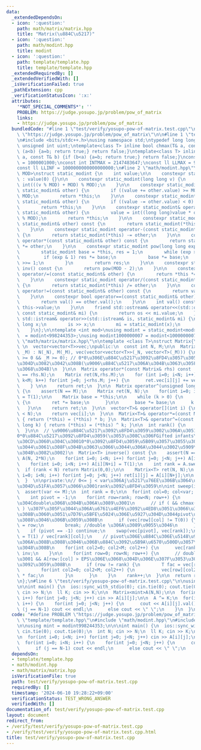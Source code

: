 ```yaml
---
data:
  _extendedDependsOn:
  - icon: ':question:'
    path: math/matrix/matrix.hpp
    title: "Matrix(\u884C\u5217)"
  - icon: ':question:'
    path: math/modint.hpp
    title: modint
  - icon: ':question:'
    path: template/template.hpp
    title: template/template.hpp
  _extendedRequiredBy: []
  _extendedVerifiedWith: []
  _isVerificationFailed: true
  _pathExtension: cpp
  _verificationStatusIcon: ':x:'
  attributes:
    '*NOT_SPECIAL_COMMENTS*': ''
    PROBLEM: https://judge.yosupo.jp/problem/pow_of_matrix
    links:
    - https://judge.yosupo.jp/problem/pow_of_matrix
  bundledCode: "#line 1 \"test/verify/yosupo-pow-of-matrix.test.cpp\"\n#define PROBLEM\
    \ \"https://judge.yosupo.jp/problem/pow_of_matrix\"\n\n#line 1 \"template/template.hpp\"\
    \n#include <bits/stdc++.h>\nusing namespace std;\ntypedef long long ll;\ntypedef\
    \ unsigned int uint;\ntemplate<class T> inline bool chmax(T& a, const T& b) {if\
    \ (a<b) {a=b; return true;} return false;}\ntemplate<class T> inline bool chmin(T&\
    \ a, const T& b) {if (b<a) {a=b; return true;} return false;}\nconst int INTINF\
    \ = 1000001000;\nconst int INTMAX = 2147483647;\nconst ll LLMAX = 9223372036854775807;\n\
    const ll LLINF = 1000000000000000000;\n#line 2 \"math/modint.hpp\"\ntemplate<int\
    \ MOD>\nstruct static_modint {\n    int value;\n\n    constexpr static_modint()\
    \ : value(0) {}\n\n    constexpr static_modint(long long v) {\n        value =\
    \ int(((v % MOD) + MOD) % MOD);\n    }\n\n    constexpr static_modint& operator+=(const\
    \ static_modint& other) {\n        if ((value += other.value) >= MOD) value -=\
    \ MOD;\n        return *this;\n    }\n\n    constexpr static_modint& operator-=(const\
    \ static_modint& other) {\n        if ((value -= other.value) < 0) value += MOD;\n\
    \        return *this;\n    }\n\n    constexpr static_modint& operator*=(const\
    \ static_modint& other) {\n        value = int((long long)value * other.value\
    \ % MOD);\n        return *this;\n    }\n\n    constexpr static_modint operator+(const\
    \ static_modint& other) const {\n        return static_modint(*this) += other;\n\
    \    }\n\n    constexpr static_modint operator-(const static_modint& other) const\
    \ {\n        return static_modint(*this) -= other;\n    }\n\n    constexpr static_modint\
    \ operator*(const static_modint& other) const {\n        return static_modint(*this)\
    \ *= other;\n    }\n\n    constexpr static_modint pow(long long exp) const {\n\
    \        static_modint base = *this, res = 1;\n        while (exp > 0) {\n   \
    \         if (exp & 1) res *= base;\n            base *= base;\n            exp\
    \ >>= 1;\n        }\n        return res;\n    }\n\n    constexpr static_modint\
    \ inv() const {\n        return pow(MOD - 2);\n    }\n\n    constexpr static_modint&\
    \ operator/=(const static_modint& other) {\n        return *this *= other.inv();\n\
    \    }\n\n    constexpr static_modint operator/(const static_modint& other) const\
    \ {\n        return static_modint(*this) /= other;\n    }\n\n    constexpr bool\
    \ operator!=(const static_modint& other) const {\n        return val() != other.val();\n\
    \    }\n\n    constexpr bool operator==(const static_modint& other) const {\n\
    \        return val() == other.val();\n    }\n\n    int val() const {\n      return\
    \ this->value;\n    }\n\n    friend std::ostream& operator<<(std::ostream& os,\
    \ const static_modint& mi) {\n        return os << mi.value;\n    }\n\n    friend\
    \ std::istream& operator>>(std::istream& is, static_modint& mi) {\n        long\
    \ long x;\n        is >> x;\n        mi = static_modint(x);\n        return is;\n\
    \    }\n};\n\ntemplate <int mod>\nusing modint = static_modint<mod>;\nusing modint998244353\
    \  = modint<998244353>;\nusing modint1000000007 = modint<1000000007>;\n#line 2\
    \ \"math/matrix/matrix.hpp\"\n\ntemplate <class T>\nstruct Matrix{\nprotected:\
    \ \n  vector<vector<T>>vec;\npublic:\n  const int N, M;\n\n  Matrix(int _N, int\
    \ _M) : N(_N), M(_M), vec(vector<vector<T>>(_N, vector<T>(_M))) {\n    assert(_N\
    \ >= 0 && _M >= 0); // 0*0\u306E\u884C\u5217\u3092\u8FD4\u3057\u305F\u3044\u3068\
    \u304D\u3082\u3042\u308B(\u9006\u884C\u5217\u306A\u304B\u3063\u305F\u3068\u304D\
    \u3068\u304B)\n  }\n\n  Matrix operator*(const Matrix& rhs) const  {\n    assert(M\
    \ == rhs.N);\n    Matrix ret(N,rhs.M);\n    for (int i=0; i<N; i++) for (int k=0;\
    \ k<M; k++) for(int j=0; j<rhs.M; j++) {\n      ret.vec[i][j] += vec[i][k] * rhs.vec[k][j];\n\
    \    } \n\n    return ret;\n  }\n\n  Matrix operator^(unsigned long long k) const\
    \ {\n    assert(N == M);\n    Matrix ret(N, N);\n    for(int i=0; i<N; i++) ret[i][i]\
    \ = T(1);\n\n    Matrix base = *this;\n\n    while (k > 0) {\n      if (k & 1)\
    \ {\n        ret *= base;\n      }\n\n      base *= base;\n      k >>= 1; \n \
    \   }\n\n    return ret;\n  }\n\n  vector<T>& operator[](int i) {\n    assert(i\
    \ < N);\n    return vec[i];\n  }\n\n  Matrix<T>& operator*=(const Matrix<T>& b)\
    \ { return (*this) = (*this) * b; }\n  Matrix<T>& operator^=(const unsigned long\
    \ long k) { return (*this) = (*this) ^ k; }\n\n  int rank() {\n    return sweep(M);\n\
    \  }\n\n  // \u9006\u884C\u5217\u3092\u8FD4\u3059\u3002\u306A\u3051\u308C\u3070\
    0*0\u884C\u5217\u3092\u8FD4\u3059(\u3053\u308C\u306FGifted infants\u306E\u30DE\
    \u30CD\u3060\u304C\u30010*0\u3092\u8FD4\u3059\u5B09\u3057\u3055\u306F\u3044\u307E\
    \u3044\u3061\u308F\u304B\u3063\u3066\u3044\u306A\u3044\u3002\u5909\u3048\u308B\
    \u304B\u3082\u3002)\n  Matrix<T> inverse() const {\n    assert(N == M);\n    Matrix\
    \ A(N, 2*N);\n    for(int i=0; i<N; i++) for(int j=0; j<N; j++) A[i][j] = vec[i][j];\n\
    \    for(int i=0; i<N; i++) A[i][N+i] = T(1);\n    int rank = A.sweep(N);\n  \
    \  if (rank < N) return Matrix(0,0);\n\n    Matrix<T> ret(N, N);\n    for(int\
    \ i=0; i<N; i++) for(int j=0; j<N; j++) ret[i][j] = A[i][N+j];\n\n    return ret;\n\
    \  }  \n\nprivate:\n// 0<= j < var\u306Aj\u5217\u76EE\u306B\u3064\u3044\u3066\u6383\
    \u304D\u51FA\u3057\u3066\u3001rank\u3092\u8FD4\u3059\n\nint sweep(int var) {\n\
    \  assert(var <= M);\n  int rank = 0;\n\n  for(int col=0; col<var; col++) {\n\
    \    int pivot = -1;\n    for(int row=rank; row<N; row++) {\n      // \u3053\u308C\
    \u304Cdouble\u3068\u304B\u306A\u3089\u3001\n      // if ( && chmax(mx, asb(A[row][col]))\
    \ ) \u307F\u305F\u3044\u306A\u6761\u4EF6\u3092\u4ED8\u3051\u3066\u3001\u3067\u304D\
    \u308B\u3060\u3051\u7D76\u5BFE\u5024\u306E\u5927\u304D\u3044pivot\u3092\u9078\u3076\
    \u3088\u3046\u306B\u3059\u308B\n      if (vec[row][col] != T(0)) {\n        pivot\
    \ = row;\n        break; //double \u306A\u3089\u9055\u3046\n      }\n    }\n\n\
    \    if (pivot == -1) continue;\n    swap(vec[pivot], vec[rank]);\n\n    T inv\
    \ = T(1) / vec[rank][col];\n    // pivot\u306E\u884C\u306E\u5148\u982D\u304C1\u306B\
    \u306A\u308B\u3088\u3046\u306B\u884C\u3092\u5B9A\u6570\u500D\u3057\u3066\u63C3\
    \u3048\u308B\n    for(int col2=0; col2<M; col2++) {\n      vec[rank][col2] *=\
    \ inv;\n    }\n\n    for(int row=0; row<N; row++) {\n      // double\u306A\u3089\
    \u3001 && A[row:[col] > EPS\u306E\u3068\u304D\u306E\u307F\u3053\u306E\u64CD\u4F5C\
    \u3092\u3059\u308B\n      if (row != rank) {\n        T fac = vec[row][col];\n\
    \        for(int col2=0; col2<M; col2++) {\n          vec[row][col2] -= vec[rank][col2]\
    \ * fac;\n        }\n      }\n    }\n    rank++;\n  }\n\n  return rank;\n}\n\n\
    \n};\n#line 6 \"test/verify/yosupo-pow-of-matrix.test.cpp\"\n\nusing mint = modint998244353;\n\
    \n\nint main() {\n  ios::sync_with_stdio(0); cin.tie(0); cout.tie(0);\n  int N;\
    \ cin >> N;\n  ll K; cin >> K;\n\n  Matrix<mint>A(N,N);\n\n  for(int i=0; i<N;\
    \ i++) for(int j=0; j<N; j++) cin >> A[i][j];\n\n  A ^= K;\n  for(int i=0; i<N;\
    \ i++) {\n    for(int j=0; j<N; j++) {\n      cout << A[i][j].val();\n      if\
    \ (j == N-1) cout << endl;\n      else cout << \" \";\n    }\n  }\n}\n"
  code: "#define PROBLEM \"https://judge.yosupo.jp/problem/pow_of_matrix\"\n\n#include\
    \ \"template/template.hpp\"\n#include \"math/modint.hpp\"\n#include \"math/matrix/matrix.hpp\"\
    \n\nusing mint = modint998244353;\n\n\nint main() {\n  ios::sync_with_stdio(0);\
    \ cin.tie(0); cout.tie(0);\n  int N; cin >> N;\n  ll K; cin >> K;\n\n  Matrix<mint>A(N,N);\n\
    \n  for(int i=0; i<N; i++) for(int j=0; j<N; j++) cin >> A[i][j];\n\n  A ^= K;\n\
    \  for(int i=0; i<N; i++) {\n    for(int j=0; j<N; j++) {\n      cout << A[i][j].val();\n\
    \      if (j == N-1) cout << endl;\n      else cout << \" \";\n    }\n  }\n}\n"
  dependsOn:
  - template/template.hpp
  - math/modint.hpp
  - math/matrix/matrix.hpp
  isVerificationFile: true
  path: test/verify/yosupo-pow-of-matrix.test.cpp
  requiredBy: []
  timestamp: '2024-06-10 19:28:22+09:00'
  verificationStatus: TEST_WRONG_ANSWER
  verifiedWith: []
documentation_of: test/verify/yosupo-pow-of-matrix.test.cpp
layout: document
redirect_from:
- /verify/test/verify/yosupo-pow-of-matrix.test.cpp
- /verify/test/verify/yosupo-pow-of-matrix.test.cpp.html
title: test/verify/yosupo-pow-of-matrix.test.cpp
---
```

